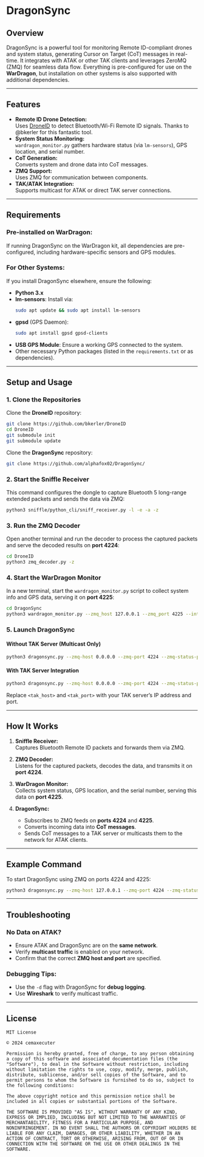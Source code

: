 
# DragonSync  

## Overview  

DragonSync is a powerful tool for monitoring Remote ID-compliant drones and system status, generating Cursor on Target (CoT) messages in real-time. It integrates with ATAK or other TAK clients and leverages ZeroMQ (ZMQ) for seamless data flow. Everything is pre-configured for use on the **WarDragon**, but installation on other systems is also supported with additional dependencies.

---

## Features  

- **Remote ID Drone Detection:**  
   Uses [DroneID](https://github.com/bkerler/DroneID) to detect Bluetooth/Wi-Fi Remote ID signals. Thanks to @bkerler for this fantastic tool.  
- **System Status Monitoring:**  
   `wardragon_monitor.py` gathers hardware status (via `lm-sensors`), GPS location, and serial number.  
- **CoT Generation:**  
   Converts system and drone data into CoT messages.  
- **ZMQ Support:**  
   Uses ZMQ for communication between components.  
- **TAK/ATAK Integration:**  
   Supports multicast for ATAK or direct TAK server connections.  

---

## Requirements  

### **Pre-installed on WarDragon:**  
If running DragonSync on the WarDragon kit, all dependencies are pre-configured, including hardware-specific sensors and GPS modules.

### **For Other Systems:**  
If you install DragonSync elsewhere, ensure the following:  

- **Python 3.x**  
- **lm-sensors**: Install via:  
   ```bash
   sudo apt update && sudo apt install lm-sensors
   ```  
- **gpsd** (GPS Daemon):  
   ```bash
   sudo apt install gpsd gpsd-clients
   ```  
- **USB GPS Module**: Ensure a working GPS connected to the system.  
- Other necessary Python packages (listed in the `requirements.txt` or as dependencies).  

---

## Setup and Usage  

### 1. Clone the Repositories  

Clone the **DroneID** repository:  
```bash
git clone https://github.com/bkerler/DroneID
cd DroneID
git submodule init
git submodule update
```

Clone the **DragonSync** repository:  
```bash
git clone https://github.com/alphafox02/DragonSync/
```

### 2. Start the Sniffle Receiver  

This command configures the dongle to capture Bluetooth 5 long-range extended packets and sends the data via ZMQ:  

```bash
python3 sniffle/python_cli/sniff_receiver.py -l -e -a -z
```

### 3. Run the ZMQ Decoder  

Open another terminal and run the decoder to process the captured packets and serve the decoded results on **port 4224**:  

```bash
cd DroneID
python3 zmq_decoder.py -z
```

### 4. Start the WarDragon Monitor  

In a new terminal, start the `wardragon_monitor.py` script to collect system info and GPS data, serving it on **port 4225**:  

```bash
cd DragonSync
python3 wardragon_monitor.py --zmq_host 127.0.0.1 --zmq_port 4225 --interval 30
```

### 5. Launch DragonSync  

#### **Without TAK Server (Multicast Only)**  

```bash
python3 dragonsync.py --zmq-host 0.0.0.0 --zmq-port 4224 --zmq-status-port 4225
```

#### **With TAK Server Integration**  

```bash
python3 dragonsync.py --zmq-host 0.0.0.0 --zmq-port 4224 --zmq-status-port 4225 --tak-host <tak_host> --tak-port <tak_port>
```

Replace `<tak_host>` and `<tak_port>` with your TAK server’s IP address and port.  

---

## How It Works  

1. **Sniffle Receiver:**  
   Captures Bluetooth Remote ID packets and forwards them via ZMQ.  

2. **ZMQ Decoder:**  
   Listens for the captured packets, decodes the data, and transmits it on **port 4224**.  

3. **WarDragon Monitor:**  
   Collects system status, GPS location, and the serial number, serving this data on **port 4225**.  

4. **DragonSync:**  
   - Subscribes to ZMQ feeds on **ports 4224** and **4225**.  
   - Converts incoming data into **CoT messages**.  
   - Sends CoT messages to a TAK server or multicasts them to the network for ATAK clients.  

---

## Example Command  

To start DragonSync using ZMQ on ports 4224 and 4225:  

```bash
python3 dragonsync.py --zmq-host 127.0.0.1 --zmq-port 4224 --zmq-status-port 4225
```

---

## Troubleshooting  

### **No Data on ATAK?**  
- Ensure ATAK and DragonSync are on the **same network**.  
- Verify **multicast traffic** is enabled on your network.  
- Confirm that the correct **ZMQ host and port** are specified.  

### **Debugging Tips:**  
- Use the `-d` flag with DragonSync for **debug logging**.  
- Use **Wireshark** to verify multicast traffic.  

---

## License  

```text
MIT License  

© 2024 cemaxecuter  

Permission is hereby granted, free of charge, to any person obtaining a copy of this software and associated documentation files (the "Software"), to deal in the Software without restriction, including without limitation the rights to use, copy, modify, merge, publish, distribute, sublicense, and/or sell copies of the Software, and to permit persons to whom the Software is furnished to do so, subject to the following conditions:  

The above copyright notice and this permission notice shall be included in all copies or substantial portions of the Software.  

THE SOFTWARE IS PROVIDED "AS IS", WITHOUT WARRANTY OF ANY KIND, EXPRESS OR IMPLIED, INCLUDING BUT NOT LIMITED TO THE WARRANTIES OF MERCHANTABILITY, FITNESS FOR A PARTICULAR PURPOSE, AND NONINFRINGEMENT. IN NO EVENT SHALL THE AUTHORS OR COPYRIGHT HOLDERS BE LIABLE FOR ANY CLAIM, DAMAGES, OR OTHER LIABILITY, WHETHER IN AN ACTION OF CONTRACT, TORT OR OTHERWISE, ARISING FROM, OUT OF OR IN CONNECTION WITH THE SOFTWARE OR THE USE OR OTHER DEALINGS IN THE SOFTWARE.
```
